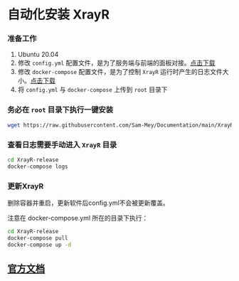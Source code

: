 # 自动化安装 XrayR

### 准备工作

1. Ubuntu 20.04
2. 修改 `config.yml` 配置文件，是为了服务端与前端的面板对接。[点击下载](https://raw.githubusercontent.com/Sam-Mey/Documentation/main/XrayR/config.yml)
3. 修改 `docker-compose` 配置文件，是为了控制 `XrayR` 运行时产生的日志文件大小。[点击下载](https://github.com/Sam-Mey/Documentation/blob/main/XrayR/docker-compose.yml)
4. 将 `config.yml` 与 `docker-compose` 上传到 `root` 目录下

### 务必在 `root` 目录下执行一键安装
```bash
wget https://raw.githubusercontent.com/Sam-Mey/Documentation/main/XrayR/install_XrayR.sh &&https://raw.githubusercontent.com/Sam-Mey/Documentation/main/XrayR/update.sh && chmod +x install_XrayR.sh && ./install_XrayR.sh
```

### 查看日志需要手动进入 `XrayR` 目录
```bash
cd XrayR-release
docker-compose logs
```

### 更新XrayR  
删除容器并重启，更新软件后config.yml不会被更新覆盖。

注意在 docker-compose.yml 所在的目录下执行：
```bash
cd XrayR-release
docker-compose pull
docker-compose up -d
```
## [官方文档](https://xrayr-project.github.io/XrayR-doc/xrayr-xia-zai-he-an-zhuang/install/docker.html)
